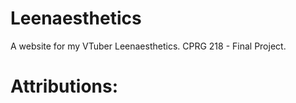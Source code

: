 # Leenaesthetics
A website for my VTuber Leenaesthetics.
CPRG 218 - Final Project.

# Attributions:
